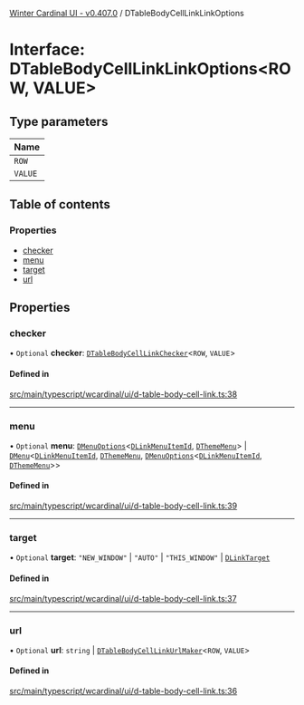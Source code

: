 [Winter Cardinal UI - v0.407.0](../index.md) / DTableBodyCellLinkLinkOptions

# Interface: DTableBodyCellLinkLinkOptions\<ROW, VALUE\>

## Type parameters

| Name |
| :------ |
| `ROW` |
| `VALUE` |

## Table of contents

### Properties

- [checker](DTableBodyCellLinkLinkOptions.md#checker)
- [menu](DTableBodyCellLinkLinkOptions.md#menu)
- [target](DTableBodyCellLinkLinkOptions.md#target)
- [url](DTableBodyCellLinkLinkOptions.md#url)

## Properties

### checker

• `Optional` **checker**: [`DTableBodyCellLinkChecker`](../index.md#dtablebodycelllinkchecker)\<`ROW`, `VALUE`\>

#### Defined in

[src/main/typescript/wcardinal/ui/d-table-body-cell-link.ts:38](https://github.com/winter-cardinal/winter-cardinal-ui/blob/v0.407.0/src/main/typescript/wcardinal/ui/d-table-body-cell-link.ts#L38)

___

### menu

• `Optional` **menu**: [`DMenuOptions`](DMenuOptions.md)\<[`DLinkMenuItemId`](../index.md#dlinkmenuitemid-1), [`DThemeMenu`](DThemeMenu.md)\> \| [`DMenu`](../classes/DMenu.md)\<[`DLinkMenuItemId`](../index.md#dlinkmenuitemid-1), [`DThemeMenu`](DThemeMenu.md), [`DMenuOptions`](DMenuOptions.md)\<[`DLinkMenuItemId`](../index.md#dlinkmenuitemid-1), [`DThemeMenu`](DThemeMenu.md)\>\>

#### Defined in

[src/main/typescript/wcardinal/ui/d-table-body-cell-link.ts:39](https://github.com/winter-cardinal/winter-cardinal-ui/blob/v0.407.0/src/main/typescript/wcardinal/ui/d-table-body-cell-link.ts#L39)

___

### target

• `Optional` **target**: ``"NEW_WINDOW"`` \| ``"AUTO"`` \| ``"THIS_WINDOW"`` \| [`DLinkTarget`](../index.md#dlinktarget-1)

#### Defined in

[src/main/typescript/wcardinal/ui/d-table-body-cell-link.ts:37](https://github.com/winter-cardinal/winter-cardinal-ui/blob/v0.407.0/src/main/typescript/wcardinal/ui/d-table-body-cell-link.ts#L37)

___

### url

• `Optional` **url**: `string` \| [`DTableBodyCellLinkUrlMaker`](../index.md#dtablebodycelllinkurlmaker)\<`ROW`, `VALUE`\>

#### Defined in

[src/main/typescript/wcardinal/ui/d-table-body-cell-link.ts:36](https://github.com/winter-cardinal/winter-cardinal-ui/blob/v0.407.0/src/main/typescript/wcardinal/ui/d-table-body-cell-link.ts#L36)
